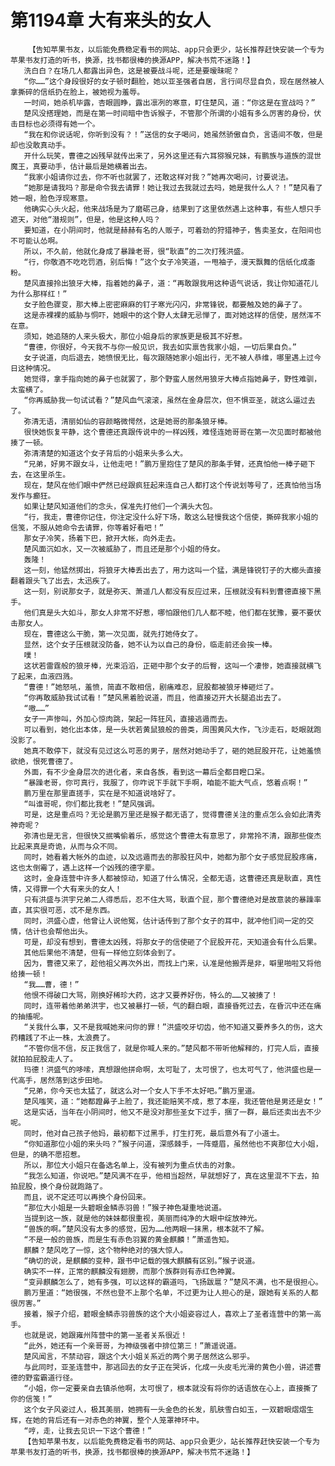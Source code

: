 # 第1194章 大有来头的女人
        【告知苹果书友，以后能免费稳定看书的网站、app只会更少，站长推荐赶快安装一个专为苹果书友打造的听书，换源，找书都很棒的换源APP，解决书荒不迷路！】
       洗白白？在场几人都露出异色，这是被要战斗呢，还是要暧昧呢？
       “你……”这个身段很好的女子顿时翻脸，她以亚圣强者自居，言行间尽显自负，现在居然被人拿撕碎的信纸扔在脸上，被她视为羞辱。
       一时间，她杀机毕露，杏眼圆睁，露出凛冽的寒意，盯住楚风，道：“你这是在宣战吗？”
       楚风没搭理她，而是在第一时间暗中告诉猴子，不管那个所谓的小姐有多么厉害的身份，伏击目标也必须得有她一个。
       “我在和你说话呢，你听到没有？！”送信的女子喝问，她虽然骄傲自负，言语间不敬，但是却也没敢真动手。
       开什么玩笑，曹德之凶残早就传出来了，另外这里还有六耳猕猴兄妹，有鹏族与道族的混世魔王，真要动手，估计最后是她横着出去。
       “我家小姐请你过去，你不听也就罢了，还敢这样对我？”她再次喝问，讨要说法。
       “她那是请我吗？那是命令我去请罪！她让我过去我就过去吗，她是我什么人？！”楚风看了她一眼，脸色浮现寒意。
       他确实心头火起，他来战场是为了磨砺己身，结果到了这里依然遇上这种事，有些人想只手遮天，对他“潜规则”，但是，他是这种人吗？
       要知道，在小阴间时，他就是赫赫有名的人贩子，可着劲的狩猎神子，售卖圣女，在阳间也不可能认怂啊。
       所以，不久前，他就化身成了暴躁老哥，很“耿直”的二次打残洪盛。
       “行，你敬酒不吃吃罚酒，别后悔！”这个女子冷笑道，一甩袖子，漫天飘舞的信纸化成齑粉。
       楚风直接拎出狼牙大棒，指着她的鼻子，道：“再敢跟我用这种语气说话，我让你知道花儿为什么那样红！”
       女子脸色骤变，那大棒上密密麻麻的钉子寒光闪闪，非常锋锐，都要触及她的鼻子了。
       这是赤裸裸的威胁与恫吓，她眼中的这个野人太肆无忌惮了，面对她这样的信使，居然浑不在意。
       须知，她追随的人来头极大，那位小姐身后的家族更是极其不好惹。
       “曹德，你很好，今天我不与你一般见识，我去如实禀告我家小姐，一切后果自负。”
       女子说道，向后退去，她愤恨无比，每次跟随她家小姐出行，无不被人恭维，哪里遇上过今日这种情况。
       她觉得，拿手指向她的鼻子也就罢了，那个野蛮人居然用狼牙大棒点指她鼻子，野性难驯，太蛮横了。
       “你再威胁我一句试试看？”楚风血气滚滚，虽然在金身层次，但不惧亚圣，就这么逼过去了。
       弥清无语，清丽如仙的容颜略微愕然，这是她哥的那条狼牙棒。
       很快她恢复平静，这个曹德还真跟传说中的一样凶残，难怪连她哥哥在第一次见面时都被他揍了一顿。
       弥清清楚的知道这个女子背后的小姐来头多么大。
       “兄弟，好男不跟女斗，让他走吧！”鹏万里抱住了楚风的那条手臂，还真怕他一棒子砸下去，在这里杀生。
       现在，楚风在他们眼中俨然已经跟疯狂起来连自己人都打这个传说划等号了，还真怕他当场发作与癫狂。
       如果让楚风知道他们的念头，保准先打他们一个满头大包。
       “行，我走，曹德你记住，你注定没什么好下场，敢这么轻慢我这个信使，撕碎我家小姐的信笺，不服从她命令去请罪，你等着好看吧！”
       那女子冷笑，扬着下巴，掀开大帐，向外走去。
       楚风面沉如水，又一次被威胁了，而且还是那个小姐的侍女。
       轰隆！
       这一刻，他猛然掷出，将狼牙大棒丢出去了，用力这叫一个猛，满是锋锐钉子的大榔头直接翻着跟头飞了出去，太迅疾了。
       这一刻，别说那女子，就是弥天、萧遥几人都没有反应过来，压根就没有料到曹德直接下黑手。
       他们真是头大如斗，那女人非常不好惹，哪怕跟他们几人都不睦，他们都在犹豫，要不要伏击那女人。
       现在，曹德这么干脆，第一次见面，就先打她侍女了。
       显然，这个女子压根就没防备，她不认为以自己的身份，临走前还会挨一棒。
       噗！
       这状若雷霆般的狼牙棒，光束滔滔，正砸中那个女子的后臀，这叫一个凄惨，她直接就横飞了起来，血液四溅。
       “曹德！”她怒吼，羞愤，简直不敢相信，剧痛难忍，屁股都被狼牙棒砸烂了。
       “你再敢威胁我试试看！”楚风黑着脸说道，而且，他直接迈开大长腿追出去了。
       “嗷……”
       女子一声惨叫，外加心惊肉跳，架起一阵狂风，直接逃遁而去。
       可以看到，她化出本体，是一头状若黄鼠狼般的兽类，周围黄风大作，飞沙走石，眨眼就跑没影了。
       她真不敢停下，就没有见过这么可恶的男子，居然对她动手了，砸的她屁股开花，让她羞愤欲绝，恨死曹德了。
       外面，有不少金身层次的进化者，来自各族，看到这一幕后全都目瞪口呆。
       “暴躁老哥，你可真行，我服了，你咋说下手就下手啊，咱能不能大气点，悠着点啊！”
       鹏万里在那里直搓手，实在是不知道说啥好了。
       “叫谁哥呢，你们都比我老！”楚风强调。
       可是，这是重点吗？无论是鹏万里还是猴子都无语了，觉得曹德关注的重点怎么会如此清秀神奇呢？
       弥清也是无言，但很快又抿嘴偷着乐，感觉这个曹德太有意思了，非常拎不清，跟那些俊杰比起来真是奇诡，从而与众不同。
       同时，她看着大帐外的血迹，以及远遁而去的那股狂风中，她都为那个女子感觉屁股疼痛，这也太倒霉了，遇上这样一个凶残的德字辈。
       这时，金身连营中许多人都被惊动，知道了什么情况，全都无语，这曹德还真是耿直，真性情，又得罪一个大有来头的女人！
       只有洪盛与洪宇兄弟二人得悉后，忍不住大骂，耿直个屁，那个曹德绝对是故意装的暴躁率直，其实很可恶，忒不是东西。
       同时，洪盛心虚，他曾让人说他冤，估计话传到了那个女子的耳中，就冲他们间一定的交情，估计也会帮他出头。
       可是，却没有想到，曹德太凶残，将那女子的信使砸了个屁股开花，天知道会有什么后果。
       其他后果他不清楚，但有一样他立刻体会到了。
       因为，曹德又来了，趁他祖父再次外出，而找上门来，认准是他搬弄是非，噼里啪啦又将他给揍一顿！
       “我……曹，德！”
       他恨不得破口大骂，刚换好稀珍大药，这才又要养好伤，特么的……又被揍了！
       同时，连带着他弟弟洪宇，也又被暴打一顿，气的翻白眼，直接昏死过去，在昏沉中还在痛的抽搐呢。
       “关我什么事，又不是我喊她来问你的罪！”洪盛咬牙切齿，他不知道又要养多久的伤，这大药糟践了不止一株，太浪费了。
       “不管你信不信，反正我信了，就是你喊人来的。”楚风都不带听他解释的，打完人后，直接就拍拍屁股走人了。
       玛德！洪盛气的哆嗦，真想跟他拼命啊，太可耻了，太可恨了，也太可气了，他洪盛也是一代高手，居然落到这步田地。
       “兄弟，你今天也太猛了，就这么对一个女人下手不太好吧。”鹏万里道。
       楚风嗤笑，道：“她都蹬鼻子上脸了，我还能赔笑不成，惹了本座，我还管他是男还是女！”
       这是实话，当年在小阴间时，他又不是没对那些圣女下过手，捆了一群，最后还卖出去不少呢。
       同时，他对自己孩子他妈，最初都下过黑手，打生打死，最后意外有了小道士。
       “你知道那位小姐的来头吗？”猴子问道，深感棘手，一阵蹙眉，虽然他也不爽那位大小姐，但是，的确不愿招惹。
       所以，那位大小姐只在备选名单上，没有被列为重点伏击的对象。
       “我怎么知道，你说吧。”楚风满不在乎，他相当超然，早就想好了，真在这里混不下去，拍拍屁股，换个身份就跑路了。
       而且，说不定还可以再换个身份回来。
       “那位大小姐是一头碧眼金鳞赤羽兽！”猴子神色凝重地说道。
       当提到这一族，就是他的妹妹都很重视，美丽而纯净的大眼中绽放神光。
       “兽族的啊。”楚风没有太多的感觉，因为……他两眼一抹黑，根本就不了解。
       “不是一般的兽族，而是生有赤色羽翼的黄金麒麟！”萧遥告知。
       麒麟？楚风吃了一惊，这个物种绝对的强大惊人。
       “确切的说，是麒麟的变种，跟书中记载的强大麒麟有区别。”猴子说道。
       确实不一样，正常的麒麟没有翅膀，而那个族群则有赤红色神翼。
       “变异麒麟怎么了，她有多强，可以这样的霸道吗，飞扬跋扈？”楚风不满，也不是很担心。
       鹏万里道：“她很强，不然也登不上那个名单，不过更为让人担心的是，跟她有关系的人都很厉害。”
       接着，猴子介绍，碧眼金鳞赤羽兽族的这个大小姐姿容过人，喜欢上了圣者连营中的第一高手。
       也就是说，她跟雍州阵营中的第一圣者关系很近！
       “此外，她还有一个亲哥哥，为神级强者中排位第三！”萧遥说道。
       楚风闻言，不禁动容，跟这个大小姐关系近的两个男子居然这么邪乎。
       与此同时，亚圣连营中，那逃回去的女子正在哭诉，化成一头皮毛光滑的黄色小兽，讲述曹德的野蛮霸道行径。
       “小姐，你一定要亲自去镇杀他啊，太可恨了，根本就没有将你的话语放在心上，直接撕了你的信笺！”
       这个女子风姿过人，极其美丽，她拥有一头金色的长发，肌肤雪白如玉，一双碧眼熠熠生辉，在她的背后还有一对赤色的神翼，整个人笼罩神环中。
       “哼，走，让我去见识一下这个曹德！”
       【告知苹果书友，以后能免费稳定看书的网站、app只会更少，站长推荐赶快安装一个专为苹果书友打造的听书，换源，找书都很棒的换源APP，解决书荒不迷路！】